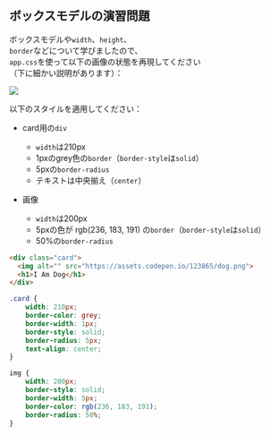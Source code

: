 ## ボックスモデルの演習問題

ボックスモデルや`width`、`height`、  
`border`などについて学びましたので、  
`app.css`を使って以下の画像の状態を再現してください  
（下に細かい説明があります）：  

<img src="https://img-c.udemycdn.com/redactor/raw/2020-10-05_21-01-45-de54eaca53cefb4ccb6d07cb0bbbda7a.png">

以下のスタイルを適用してください：

- card用の`div`
  - `width`は210px
  - 1pxのgrey色の`border`（`border-style`は`solid`）
  - 5pxの`border-radius`
  - テキストは中央揃え（`center`）
    
- 画像
  - `width`は200px
  - 5pxの色が rgb(236, 183, 191) の`border`（`border-style`は`solid`）
  - 50%の`border-radius`
    


```html
<div class="card">
  <img alt="" src="https://assets.codepen.io/123865/dog.png">
  <h1>I Am Dog</h1>
</div>
```

```css
.card {
    width: 210px;
    border-color: grey;
    border-width: 1px;
    border-style: solid;
    border-radius: 5px;
    text-align: center;
}

img {
    width: 200px;
    border-style: solid;
    border-width: 5px;
    border-color: rgb(236, 183, 191);
    border-radius: 50%;
}
```